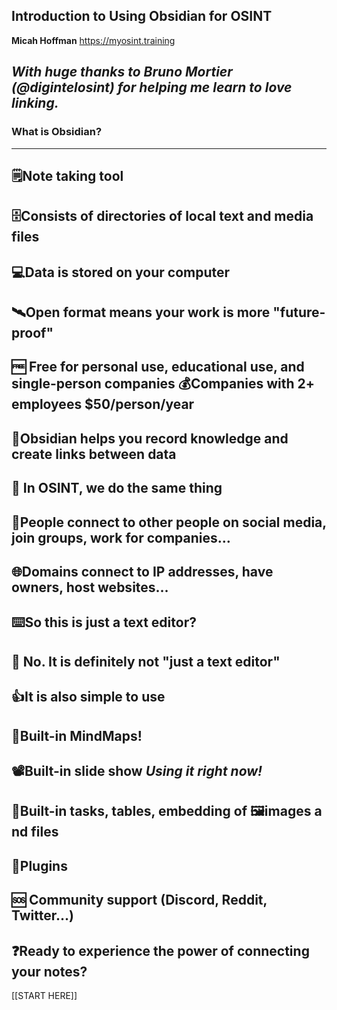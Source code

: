 ## Introduction to Using Obsidian for OSINT

**Micah Hoffman** https://myosint.training

_With huge thanks to Bruno Mortier (@digintelosint) for helping me learn to love linking._
---
### What is Obsidian?
---
🗒️Note taking tool
---
🗄️Consists of directories of local text and media files
---
💻Data is stored on your computer
---
🛰️Open format means your work is more "future-proof"
---
🆓 Free for personal use,  educational use, and single-person companies
💰Companies with 2+ employees  $50/person/year
---
🔗Obsidian helps you **record knowledge** and **create links** between data
--- 
🔎 In OSINT, we do the same thing
---
👫People connect to other people on social media, join groups, work for companies…
---
🌐Domains connect to IP addresses, have owners, host websites…
---
⌨️So this is just a text editor?
---
🚫 No. It is definitely not "just a text editor"
---
👍It is also simple to use
---
📍Built-in MindMaps!
---
📽️Built-in slide show _Using it right now!_
---
📜Built-in tasks, tables, embedding of 🖼️images a nd files
---
🔌Plugins
---
🆘 Community support (Discord, Reddit, Twitter…)
---
❓Ready to experience the power of connecting your notes?
---
[[START HERE]]